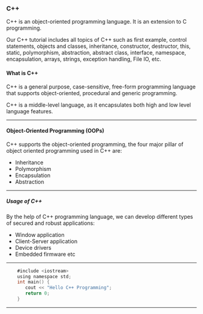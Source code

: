 ### C++ 

C++ is an object-oriented programming language. It is an extension to C programming.

Our C++ tutorial includes all topics of C++ such as first example, control statements, objects and classes, inheritance, constructor, destructor, this, static, polymorphism, abstraction, abstract class, interface, namespace, encapsulation, arrays, strings, exception handling, File IO, etc.

#### What is C++

C++ is a general purpose, case-sensitive, free-form programming language that supports object-oriented, procedural and generic programming.

C++ is a middle-level language, as it encapsulates both high and low level language features.

----

#### Object-Oriented Programming (OOPs)

C++ supports the object-oriented programming, the four major pillar of object oriented programming used in C++ are:

   - Inheritance
   - Polymorphism
   - Encapsulation
   - Abstraction
   
-----

##### Usage of C++
      
By the help of C++ programming language, we can develop different types of secured and robust applications:
      
   - Window application
   - Client-Server application
   - Device drivers
   - Embedded firmware etc
   
---

```objectivec
    #include <iostream>  
    using namespace std;  
    int main() {  
       cout << "Hello C++ Programming";  
       return 0;  
    }  
```

-----




